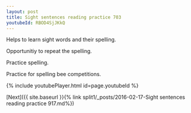 ```yaml
---
layout: post
title: Sight sentences reading practice 703
youtubeId: RBOD4SjJKkQ
---
```

 
 
Helps to learn sight words and their spelling.

Opportunitiy to repeat the spelling. 

Practice spelling. 
 
Practice for spelling bee competitions. 
 
{% include youtubePlayer.html id=page.youtubeId %}
 
 

[Next]({{ site.baseurl }}{% link  split1/_posts/2016-02-17-Sight sentences reading practice 917.md%})
 
